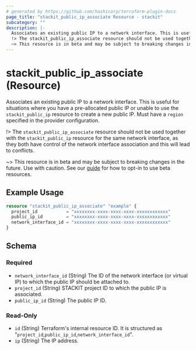 ```yaml
---
# generated by https://github.com/hashicorp/terraform-plugin-docs
page_title: "stackit_public_ip_associate Resource - stackit"
subcategory: ""
description: |-
  Associates an existing public IP to a network interface. This is useful for situations where you have a pre-allocated public IP or unable to use the stackit_public_ip resource to create a new public IP. Must have a region specified in the provider configuration.
  !> The stackit_public_ip_associate resource should not be used together with the stackit_public_ip resource for the same network interface, as they both have control of the network interface association and this will lead to conflicts.
  ~> This resource is in beta and may be subject to breaking changes in the future. Use with caution. See our guide https://registry.terraform.io/providers/stackitcloud/stackit/latest/docs/guides/opting_into_beta_resources for how to opt-in to use beta resources.
---
```


# stackit_public_ip_associate (Resource)

Associates an existing public IP to a network interface. This is useful for situations where you have a pre-allocated public IP or unable to use the `stackit_public_ip` resource to create a new public IP. Must have a `region` specified in the provider configuration.

!> The `stackit_public_ip_associate` resource should not be used together with the `stackit_public_ip` resource for the same network interface, as they both have control of the network interface association and this will lead to conflicts.

~> This resource is in beta and may be subject to breaking changes in the future. Use with caution. See our [guide](https://registry.terraform.io/providers/stackitcloud/stackit/latest/docs/guides/opting_into_beta_resources) for how to opt-in to use beta resources.

## Example Usage

```terraform
resource "stackit_public_ip_associate" "example" {
  project_id           = "xxxxxxxx-xxxx-xxxx-xxxx-xxxxxxxxxxxx"
  public_ip_id         = "xxxxxxxx-xxxx-xxxx-xxxx-xxxxxxxxxxxx"
  network_interface_id = "xxxxxxxx-xxxx-xxxx-xxxx-xxxxxxxxxxxx"
}
```

<!-- schema generated by tfplugindocs -->
## Schema

### Required

- `network_interface_id` (String) The ID of the network interface (or virtual IP) to which the public IP should be attached to.
- `project_id` (String) STACKIT project ID to which the public IP is associated.
- `public_ip_id` (String) The public IP ID.

### Read-Only

- `id` (String) Terraform's internal resource ID. It is structured as "`project_id`,`public_ip_id`,`network_interface_id`".
- `ip` (String) The IP address.

